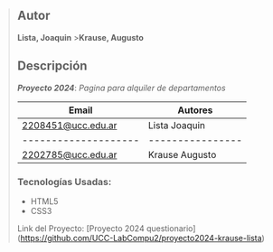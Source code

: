 > ## Autor
>
> **Lista, Joaquin** >**Krause, Augusto**
>
> ## Descripción
>
> **_Proyecto 2024_**: _Pagina para alquiler de departamentos_
>
> | Email                | Autores          |
> | -------------------- | ---------------- |
> | 2208451@ucc.edu.ar   | Lista Joaquin    |
> | -------------------- | ---------------- |
> | 2202785@ucc.edu.ar   | Krause Augusto   |
>
> ### Tecnologías Usadas:
>
> - HTML5
> - CSS3
>
> Link del Proyecto: [Proyecto 2024 questionario] (https://github.com/UCC-LabCompu2/proyecto2024-krause-lista)
